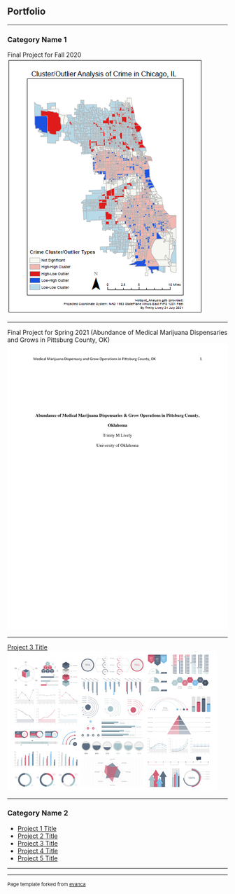 ## Portfolio

---

### Category Name 1 
Final Project for Fall 2020
<img src="Capture2.PNG"/>

---
Final Project for Spring 2021 (Abundance of Medical Marijuana Dispensaries and Grows in Pittsburg County, OK)
<img src="Abundance of Medical Marijuana Dispensaries and Grows in Pittsburg County^J Ok.pdf"/>

---
[Project 3 Title](http://example.com/)
<img src="images/dummy_thumbnail.jpg?raw=true"/>

---

### Category Name 2

- [Project 1 Title](http://example.com/)
- [Project 2 Title](http://example.com/)
- [Project 3 Title](http://example.com/)
- [Project 4 Title](http://example.com/)
- [Project 5 Title](http://example.com/)

---




---
<p style="font-size:11px">Page template forked from <a href="https://github.com/evanca/quick-portfolio">evanca</a></p>
<!-- Remove above link if you don't want to attibute -->
